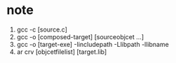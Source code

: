 note
========================

1. gcc -c [source.c]
2. gcc -o [composed-target] [sourceobjcet ...]
3. gcc -o [target-exe] -Iincludepath -Llibpath -llibname
4. ar crv [objcetfilelist] [target.lib]
